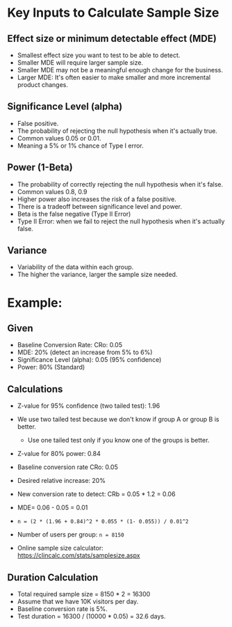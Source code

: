 
# Key Inputs to Calculate Sample Size
## Effect size or minimum detectable effect (MDE)
- Smallest effect size you want to test to be able to detect.
- Smaller MDE will require larger sample size. 
- Smaller MDE may not be a meaningful enough change for the business.
- Larger MDE: It's often easier to make smaller and more incremental product changes.
## Significance Level (alpha)
- False positive.
- The probability of rejecting the null hypothesis when it's actually true.
- Common values 0.05 or 0.01.
- Meaning a 5% or 1% chance of Type I error.
## Power (1-Beta)
- The probability of correctly rejecting the null hypothesis when it's false.
- Common values 0.8, 0.9
- Higher power also increases the risk of a false positive.
- There is a tradeoff between significance level and power.
- Beta is the false negative (Type II Error)
- Type II Error: when we fail to reject the null hypothesis when it's actually false.
## Variance 
- Variability of the data within each group. 
- The higher the variance, larger the sample size needed. 

# Example:
## Given
- Baseline Conversion Rate: CRo: 0.05
- MDE: 20% (detect an increase from 5% to 6%)
- Significance Level (alpha): 0.05 (95% confidence)
- Power: 80% (Standard)
## Calculations
- Z-value for 95% confidence (two tailed test): 1.96
- We use two tailed test because we don't know if group A or group B is better.
  - Use one tailed test only if you know one of the groups is better.
- Z-value for 80% power: 0.84

- Baseline conversion rate CRo: 0.05
- Desired relative increase: 20%
- New conversion rate to detect: CRb = 0.05 * 1.2 = 0.06
- MDE= 0.06 - 0.05 = 0.01
- `n = (2 * (1.96 + 0.84)^2 * 0.055 * (1- 0.055)) / 0.01^2`
- Number of users per group: `n = 8150`
- Online sample size calculator: https://clincalc.com/stats/samplesize.aspx

## Duration Calculation
- Total required sample size = 8150 * 2 = 16300
- Assume that we have 10K visitors per day.
- Baseline conversion rate is 5%.
- Test duration = 16300 / (10000 * 0.05) = 32.6 days.